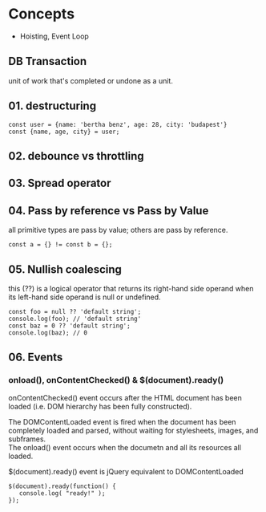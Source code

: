 
# Concepts

 * Hoisting, Event Loop

## DB Transaction
unit of work that's completed or undone as a unit.


## 01. destructuring
```
const user = {name: 'bertha benz', age: 28, city: 'budapest'}
const {name, age, city} = user;
```

## 02. debounce vs throttling

## 03. Spread operator

## 04. Pass by reference vs Pass by Value
all primitive types are pass by value; others are pass by reference.
```
const a = {} != const b = {};
```

## 05. Nullish coalescing
this (??) is a logical operator that returns its right-hand side operand 
when its left-hand side operand is null or undefined.
```
const foo = null ?? 'default string';
console.log(foo); // 'default string'
const baz = 0 ?? 'default string';
console.log(baz); // 0
```

## 06. Events

### onload(), onContentChecked() & $(document).ready()
onContentChecked() event occurs after the HTML document has been loaded 
(i.e. DOM hierarchy has been fully constructed). 

The DOMContentLoaded event is fired when the document has been completely loaded and parsed, 
without waiting for stylesheets, images, and subframes.  
The onload() event occurs when the documetn and all its resources all loaded.  

$(document).ready() event is jQuery equivalent to DOMContentLoaded

```
$(document).ready(function() {
   console.log( "ready!" );
});
```

